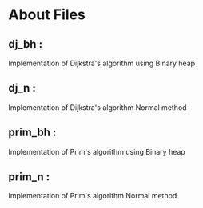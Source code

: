 # **About Files**   
## dj_bh : 
Implementation of Dijkstra's algorithm using Binary heap   
## dj_n :   
Implementation of Dijkstra's algorithm Normal method   
## prim_bh :  
Implementation of Prim's algorithm using Binary heap   
## prim_n :   
Implementation of Prim's algorithm Normal method   
